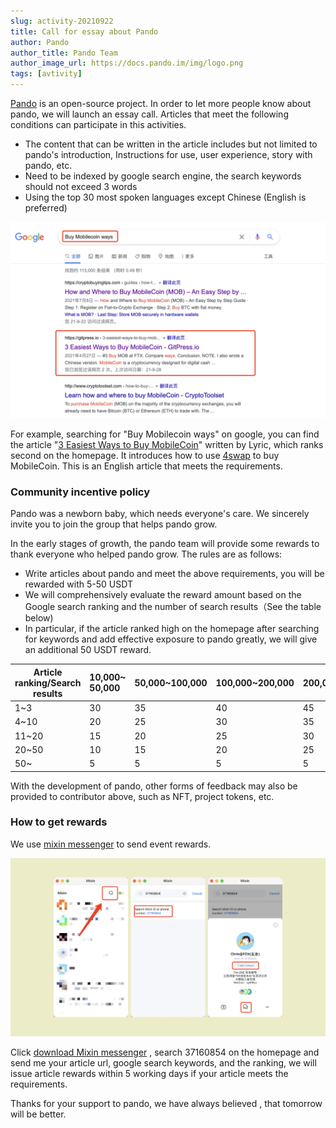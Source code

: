 ```yaml
---
slug: activity-20210922
title: Call for essay about Pando
author: Pando
author_title: Pando Team
author_image_url: https://docs.pando.im/img/logo.png
tags: [avtivity]
---
```


[Pando](https://pando.im/) is an open-source project. In order to let more people know about pando, we will launch an essay call. Articles that meet the following conditions can participate in this activities.

- The content that can be written in the article includes but not limited to pando's introduction, Instructions for use, user experience, story with pando, etc.
- Need to be indexed by google search engine, the search keywords should not exceed 3 words
- Using the top 30 most spoken languages except Chinese  (English is preferred)

![](./assets/buy-mobilecoin-ways.png)

For example, searching for "Buy Mobilecoin ways" on google, you can find the article "[3 Easiest Ways to Buy MobileCoin](https://gitpress.io/@lyric/3-easiest-ways-to-buy-mobilecoin)" written by Lyric, which ranks second on the homepage. It introduces how to use [4swap](https://www.4swap.org/) to buy MobileCoin. This is an English article that meets the requirements.

### Community incentive policy

Pando was a newborn baby, which needs everyone's care. We sincerely invite you to join the group that helps pando grow. 

In the early stages of growth, the pando team will provide some rewards to thank everyone who helped pando grow. The rules are as follows:

- Write articles about pando and meet the above requirements, you will be rewarded with 5-50 USDT
- We will comprehensively evaluate the reward amount based on the Google search ranking and the number of search results（See the table below)
- In particular, if the article ranked high on the homepage after searching for keywords and add effective exposure to pando greatly, we will give an additional 50 USDT reward. 

| Article ranking/Search results | 10,000~ 50,000 | 50,000~100,000 | 100,000~200,000 | 200,000~500,000 | Above 500,000 |
| ------------------------------ | :------------- | :------------- | --------------- | --------------- | ------------- |
| 1~3                            | 30             | 35             | 40              | 45              | 50            |
| 4~10                           | 20             | 25             | 30              | 35              | 40            |
| 11~20                          | 15             | 20             | 25              | 30              | 35            |
| 20~50                          | 10             | 15             | 20              | 25              | 30            |
| 50~                            | 5              | 5              | 5               | 5               | 5             |

With the development of pando, other forms of feedback may also be provided to contributor above, such as NFT, project tokens, etc. 

### How to get rewards

We use [mixin messenger](https://docs.pando.im/docs/wallets/mixin-messenger) to send event rewards. 

![](./assets/how-to-get-reward.png)

Click [download Mixin messenger](https://mixin.one/messenger) , search 37160854 on the homepage and send me your article url, google search keywords, and the ranking, we will issue article rewards within 5 working days if your article meets the requirements. 

Thanks for your support to pando, we have always believed , that tomorrow will be better.